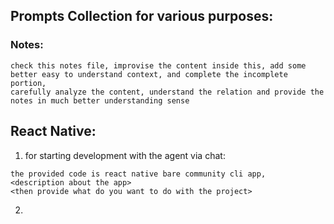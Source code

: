 ## Prompts Collection for various purposes:

### Notes:

```
check this notes file, improvise the content inside this, add some better easy to understand context, and complete the incomplete portion,
carefully analyze the content, understand the relation and provide the notes in much better understanding sense
```

## React Native:

1. for starting development with the agent via chat:

```
the provided code is react native bare community cli app,
<description about the app>
<then provide what do you want to do with the project>
```

2.
